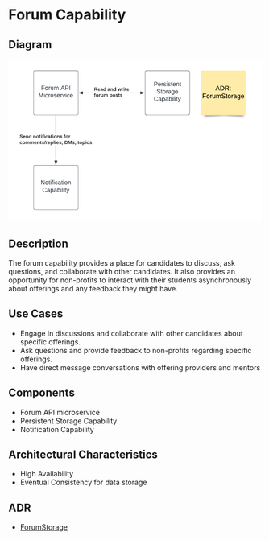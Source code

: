 # Forum Capability

## Diagram
![ForumCapability](../../assets/ForumCapability.png)

## Description
The forum capability provides a place for candidates to discuss, ask questions, and collaborate with other candidates. It also provides an opportunity for non-profits to interact with their students asynchronously about offerings and any feedback they might have.

## Use Cases
- Engage in discussions and collaborate with other candidates about specific offerings.
- Ask questions and provide feedback to non-profits regarding specific offerings.
- Have direct message conversations with offering providers and mentors

## Components
- Forum API microservice
- Persistent Storage Capability
- Notification Capability

## Architectural Characteristics
- High Availability
- Eventual Consistency for data storage

## ADR
- [ForumStorage](../../ADRs/ForumStorage.md)
